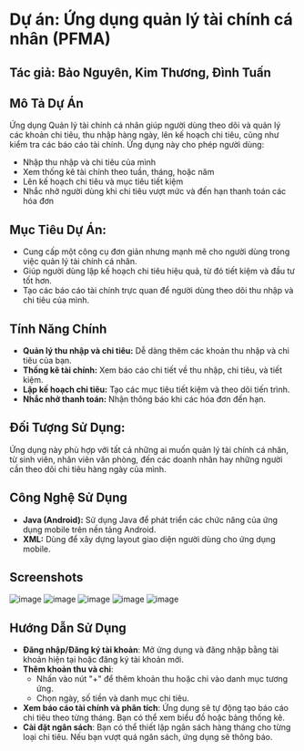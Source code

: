 # Dự án: Ứng dụng quản lý tài chính cá nhân (PFMA)
## Tác giả: Bảo Nguyên, Kim Thương, Đình Tuấn 

## Mô Tả Dự Án
Ứng dụng Quản lý tài chính cá nhân giúp người dùng theo dõi và quản lý các khoản chi tiêu, thu nhập hàng ngày, lên kế hoạch chi tiêu, cũng như kiểm tra các báo cáo tài chính. Ứng dụng này cho phép người dùng:
- Nhập thu nhập và chi tiêu của mình
- Xem thống kê tài chính theo tuần, tháng, hoặc năm
- Lên kế hoạch chi tiêu và mục tiêu tiết kiệm
- Nhắc nhở người dùng khi chi tiêu vượt mức và đến hạn thanh toán các hóa đơn

## Mục Tiêu Dự Án:
- Cung cấp một công cụ đơn giản nhưng mạnh mẽ cho người dùng trong việc quản lý tài chính cá nhân.
- Giúp người dùng lập kế hoạch chi tiêu hiệu quả, từ đó tiết kiệm và đầu tư tốt hơn.
- Tạo các báo cáo tài chính trực quan để người dùng theo dõi thu nhập và chi tiêu của mình.

## Tính Năng Chính
- **Quản lý thu nhập và chi tiêu:** Dễ dàng thêm các khoản thu nhập và chi tiêu của bạn.
- **Thống kê tài chính:** Xem báo cáo chi tiết về thu nhập, chi tiêu, và tiết kiệm.
- **Lập kế hoạch chi tiêu:** Tạo các mục tiêu tiết kiệm và theo dõi tiến trình.
- **Nhắc nhở thanh toán:** Nhận thông báo khi các hóa đơn đến hạn.

## Đối Tượng Sử Dụng:
Ứng dụng này phù hợp với tất cả những ai muốn quản lý tài chính cá nhân, từ sinh viên, nhân viên văn phòng, đến các doanh nhân hay những người cần theo dõi chi tiêu hàng ngày của mình.

## Công Nghệ Sử Dụng
- **Java (Android):** Sử dụng Java để phát triển các chức năng của ứng dụng mobile trên nền tảng Android.
- **XML:** Dùng để xây dựng layout giao diện người dùng cho ứng dụng mobile.

## Screenshots
![image](https://github.com/user-attachments/assets/b81337a6-eaa6-4a75-8dc9-0fd695fd26ac) ![image](https://github.com/user-attachments/assets/1dbd0675-338d-4e99-9196-abfa5018240a) ![image](https://github.com/user-attachments/assets/36a4f67c-7825-43d9-9f7b-3df013ce4ece) ![image](https://github.com/user-attachments/assets/a6eccc3e-db7a-4516-b40b-35d997b6306f) ![image](https://github.com/user-attachments/assets/7d462c21-7780-46fb-9fee-1b9538b4e4fe)

## Hướng Dẫn Sử Dụng
- **Đăng nhập/Đăng ký tài khoản**:
   Mở ứng dụng và đăng nhập bằng tài khoản hiện tại hoặc đăng ký tài khoản mới.
- **Thêm khoản thu và chi**:
   - Nhấn vào nút "+" để thêm khoản thu hoặc chi vào danh mục tương ứng.
   - Chọn ngày, số tiền và danh mục chi tiêu.
- **Xem báo cáo tài chính và phân tích**:
   Ứng dụng sẽ tự động tạo báo cáo chi tiêu theo từng tháng. Bạn có thể xem biểu đồ hoặc bảng thống kê.
- **Cài đặt ngân sách**:
   Bạn có thể thiết lập ngân sách hàng tháng cho từng loại chi tiêu. Nếu bạn vượt quá ngân sách, ứng dụng sẽ thông báo.





 




